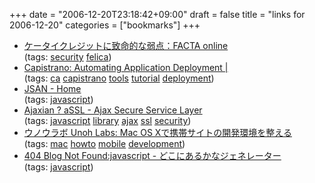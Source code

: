 +++
date = "2006-12-20T23:18:42+09:00"
draft = false
title = "links for 2006-12-20"
categories = ["bookmarks"]
+++

<ul class="delicious">
	<li>
		<div class="delicious-link"><a href="http://facta.co.jp/article/200609061.html">ケータイクレジットに致命的な弱点：FACTA online</a></div>
		<div class="delicious-tags">(tags: <a href="http://del.icio.us/nobu666/security">security</a> <a href="http://del.icio.us/nobu666/felica">felica</a>)</div>
	</li>
	<li>
		<div class="delicious-link"><a href="http://manuals.rubyonrails.com/read/book/17">Capistrano: Automating Application Deployment |</a></div>
		<div class="delicious-tags">(tags: <a href="http://del.icio.us/nobu666/ca">ca</a> <a href="http://del.icio.us/nobu666/capistrano">capistrano</a> <a href="http://del.icio.us/nobu666/tools">tools</a> <a href="http://del.icio.us/nobu666/tutorial">tutorial</a> <a href="http://del.icio.us/nobu666/deployment">deployment</a>)</div>
	</li>
	<li>
		<div class="delicious-link"><a href="http://openjsan.org/">JSAN - Home</a></div>
		<div class="delicious-tags">(tags: <a href="http://del.icio.us/nobu666/javascript">javascript</a>)</div>
	</li>
	<li>
		<div class="delicious-link"><a href="http://ajaxian.com/archives/assl-ajax-secure-service-layer">Ajaxian ? aSSL - Ajax Secure Service Layer</a></div>
		<div class="delicious-tags">(tags: <a href="http://del.icio.us/nobu666/javascript">javascript</a> <a href="http://del.icio.us/nobu666/library">library</a> <a href="http://del.icio.us/nobu666/ajax">ajax</a> <a href="http://del.icio.us/nobu666/ssl">ssl</a> <a href="http://del.icio.us/nobu666/security">security</a>)</div>
	</li>
	<li>
		<div class="delicious-link"><a href="http://labs.unoh.net/2006/12/mac_os_x.html">ウノウラボ Unoh Labs: Mac OS Xで携帯サイトの開発環境を整える</a></div>
		<div class="delicious-tags">(tags: <a href="http://del.icio.us/nobu666/mac">mac</a> <a href="http://del.icio.us/nobu666/howto">howto</a> <a href="http://del.icio.us/nobu666/mobile">mobile</a> <a href="http://del.icio.us/nobu666/development">development</a>)</div>
	</li>
	<li>
		<div class="delicious-link"><a href="http://blog.livedoor.jp/dankogai/archives/50718637.html">404 Blog Not Found:javascript - どこにあるかなジェネレーター</a></div>
		<div class="delicious-tags">(tags: <a href="http://del.icio.us/nobu666/javascript">javascript</a>)</div>
	</li>
</ul>
